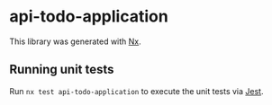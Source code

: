 # api-todo-application

This library was generated with [Nx](https://nx.dev).

## Running unit tests

Run `nx test api-todo-application` to execute the unit tests via [Jest](https://jestjs.io).
